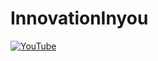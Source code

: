 # InnovationInyou
[![YouTube](https://assets.stickpng.com/thumbs/580b57fcd9996e24bc43c545.png)](https://www.youtube.com/channel/UC5TCo8gN5fILJ2sojGcOpxA)
